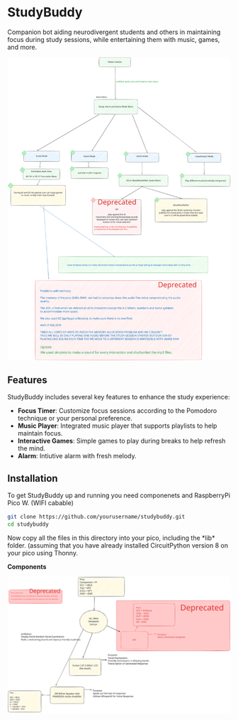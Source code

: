 # StudyBuddy
Companion bot aiding neurodivergent students and others in maintaining focus during study sessions, while entertaining them with music, games, and more.

![StudyBuddy Overview](images/flowchart.svg) 

## Features

StudyBuddy includes several key features to enhance the study experience:
- **Focus Timer**: Customize focus sessions according to the Pomodoro technique or your personal preference.
- **Music Player**: Integrated music player that supports playlists to help maintain focus.
- **Interactive Games**: Simple games to play during breaks to help refresh the mind.
- **Alarm**: Intiutive alarm with fresh melody.

## Installation

To get StudyBuddy up and running you need componenets and RaspberryPi Pico W. (WIFI cabable)

```bash
git clone https://github.com/yourusername/studybuddy.git
cd studybuddy
```

Now copy all the files in this directory into your pico, including the *lib\* folder. (assuming that you have already installed CircuitPython version 8 on your pico using Thonny.

**Components**

![StudyBuddy Overview](images/components.svg) 
